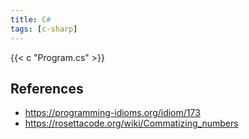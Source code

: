```yaml
---
title: C#
tags: [c-sharp]
---
```


{{< c "Program.cs" >}}

## References

- <https://programming-idioms.org/idiom/173>
- <https://rosettacode.org/wiki/Commatizing_numbers>
